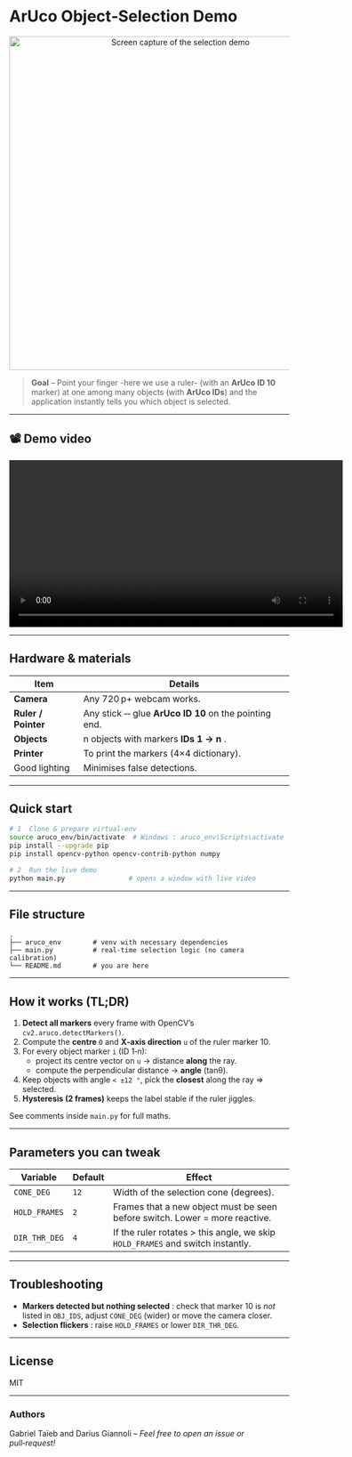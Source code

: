 # ArUco Object‑Selection Demo

<p align="center">
  <!-- Replace preview.gif with an actual GIF or screenshot of your app -->
  <img src="doc/preview.gif" width="600" alt="Screen capture of the selection demo" />
</p>

> **Goal** – Point your finger -here we use a ruler- (with an **ArUco ID 10** marker) at one among many objects (with **ArUco IDs**) and the application instantly tells you which object is selected.

---

## 📽 Demo video

<video src="../docs/demo_obj_select.mp4" controls width="600"></video>

---

## Hardware & materials

| Item | Details |
|------|---------|
| **Camera** | Any 720 p+ webcam works. |
| **Ruler / Pointer** | Any stick ‑‑ glue **ArUco ID 10** on the pointing end. |
| **Objects** | n objects with markers **IDs 1 → n** . |
| **Printer** | To print the markers (4×4 dictionary). |
| Good lighting | Minimises false detections. |

---

## Quick start

```bash
# 1  Clone & prepare virtual‑env
source aruco_env/bin/activate  # Windows : aruco_env\Scripts\activate
pip install --upgrade pip
pip install opencv-python opencv-contrib-python numpy

# 2  Run the live demo
python main.py                # opens a window with live video
```
---

## File structure

```
.
├── aruco_env        # venv with necessary dependencies
├── main.py          # real‑time selection logic (no camera calibration)
└── README.md        # you are here
```

---

## How it works (TL;DR)

1. **Detect all markers** every frame with OpenCV’s `cv2.aruco.detectMarkers()`.
2. Compute the **centre** `O` and **X‑axis direction** `u` of the ruler marker 10.
3. For every object marker `i` (ID 1‑n):
   * project its centre vector on `u` → distance **along** the ray.
   * compute the perpendicular distance → **angle** (tanθ).
4. Keep objects with angle `< ±12 °`, pick the **closest** along the ray ⇒ selected.
5. **Hysteresis (2 frames)** keeps the label stable if the ruler jiggles.

See comments inside `main.py` for full maths.

---

## Parameters you can tweak

| Variable | Default | Effect |
|----------|---------|--------|
| `CONE_DEG` | `12` | Width of the selection cone (degrees). |
| `HOLD_FRAMES` | `2` | Frames that a new object must be seen before switch. Lower = more reactive. |
| `DIR_THR_DEG` | `4` | If the ruler rotates > this angle, we skip `HOLD_FRAMES` and switch instantly. |

---

## Troubleshooting

* **Markers detected but nothing selected** : check that marker 10 is *not* listed in `OBJ_IDS`, adjust `CONE_DEG` (wider) or move the camera closer.
* **Selection flickers** : raise `HOLD_FRAMES` or lower `DIR_THR_DEG`.

---

## License

MIT

---

### Authors

Gabriel Taïeb and Darius Giannoli – *Feel free to open an issue or pull‑request!*


